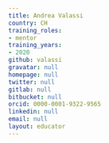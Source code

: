 ```yaml
---
title: Andrea Valassi
country: CH
training_roles:
- mentor
training_years:
- 2020
github: valassi
gravatar: null
homepage: null
twitter: null
gitlab: null
bitbucket: null
orcid: 0000-0001-9322-9565
linkedin: null
email: null
layout: educator
---
```


<!-- Optional: Write something about yourself below the '- - >'.
You can use Markdown syntax to style this page.
-->
